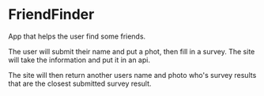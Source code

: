 # FriendFinder

App that helps the user find some friends.

The user will submit their name and put a phot, then fill in a survey. The site will take the information and put it in an api.

The site will then return another users name and photo who's survey results that are the closest submitted survey result.